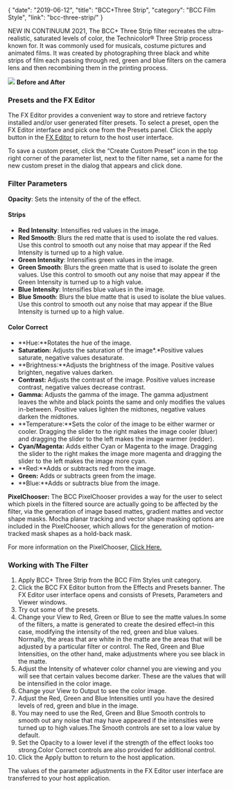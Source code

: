 {
"date": "2019-06-12",
"title": "BCC+Three Strip",
"category": "BCC Film Style",
"link": "bcc-three-strip/"
}

 
NEW IN CONTINUUM 2021, The BCC+ Three Strip filter recreates the ultra-realistic, saturated levels of color, the Technicolor® Three Strip process known for. It was commonly used for musicals, costume pictures and animated films. It was created by photographing three black and white strips of film each passing through red, green and blue filters on the camera lens and then recombining them in the printing process. 


![](https://borisfx-com-res.cloudinary.com/image/upload//documentation/continuum/uploads/2020/10/Image_380.png) **Before and After**  

### Presets and the FX Editor


The FX Editor provides a convenient way to store and retrieve factory installed and/or user generated filter presets. To select a preset, open the FX Editor interface and pick one from the Presets panel. Click the apply button in the [FX Editor](/documentation/continuum/bcc-fx-editor) to return to the host user interface. 


To save a custom preset, click the “Create Custom Preset” icon in the top right corner of the parameter list, next to the filter name, set a name for the new custom preset in the dialog that appears and click done. 


### Filter Parameters


**Opacity**: Sets the intensity of the of the effect.


#### Strips


* **Red Intensity**: Intensifies red values in the image.
* **Red Smooth**: Blurs the red matte that is used to isolate the red values. Use this control to smooth out any noise that may appear if the Red Intensity is turned up to a high value.
* **Green Intensity**: Intensifies green values in the image.
* **Green Smooth**: Blurs the green matte that is used to isolate the green values. Use this control to smooth out any noise that may appear if the Green Intensity is turned up to a high value.
* **Blue Intensity**: Intensifies blue values in the image.
* **Blue Smooth**: Blurs the blue matte that is used to isolate the blue values. Use this control to smooth out any noise that may appear if the Blue Intensity is turned up to a high value.


#### Color Correct


* **Hue:**Rotates the hue of the image.
* **Saturation:** Adjusts the saturation of the image*.*Positive values saturate, negative values desaturate.
* **Brightness:**Adjusts the brightness of the image. Positive values brighten, negative values darken.
* **Contrast:** Adjusts the contrast of the image. Positive values increase contrast, negative values decrease contrast.
* **Gamma:** Adjusts the gamma of the image. The gamma adjustment leaves the white and black points the same and only modifies the values in-between. Positive values lighten the midtones, negative values darken the midtones.
* **Temperature:**Sets the color of the image to be either warmer or cooler. Dragging the slider to the right makes the image cooler (bluer) and dragging the slider to the left makes the image warmer (redder).
* **Cyan/Magenta:** Adds either Cyan or Magenta to the image. Dragging the slider to the right makes the image more magenta and dragging the slider to the left makes the image more cyan.
* **Red:**Adds or subtracts red from the image.
* **Green:** Adds or subtracts green from the image.
* **Blue:**Adds or subtracts blue from the image.


**PixelChooser:**  The BCC PixelChooser provides a way for the user to select which pixels in the filtered source are actually going to be affected by the filter, via the generation of image based mattes, gradient mattes and vector shape masks. Mocha planar tracking and vector shape masking options are included in the PixelChooser, which allows for the generation of motion-tracked mask shapes as a hold-back mask. 


For more information on the PixelChooser, [Click Here.﻿](/documentation/continuum/)


### Working with The Filter


1. Apply BCC+ Three Strip from the BCC Film Styles unit category.
2. Click the BCC FX Editor button from the Effects and Presets banner. The FX Editor user interface opens and consists of Presets, Parameters and Viewer windows.
3. Try out some of the presets.
4. Change your View to Red, Green or Blue to see the matte values.In some of the filters, a matte is generated to create the desired effect–in this case, modifying the intensity of the red, green and blue values. Normally, the areas that are white in the matte are the areas that will be adjusted by a particular filter or control. The Red, Green and Blue Intensities, on the other hand, make adjustments where you see black in the matte.
5. Adjust the Intensity of whatever color channel you are viewing and you will see that certain values become darker. These are the values that will be intensified in the color image.
6. Change your View to Output to see the color image.
7. Adjust the Red, Green and Blue Intensities until you have the desired levels of red, green and blue in the image.
8. You may need to use the Red, Green and Blue Smooth controls to smooth out any noise that may have appeared if the intensities were turned up to high values.The Smooth controls are set to a low value by default.
9. Set the Opacity to a lower level if the strength of the effect looks too strong.Color Correct controls are also provided for additional control.
10. Click the Apply button to return to the host application.


The values of the parameter adjustments in the FX Editor user interface are transferred to your host application.


